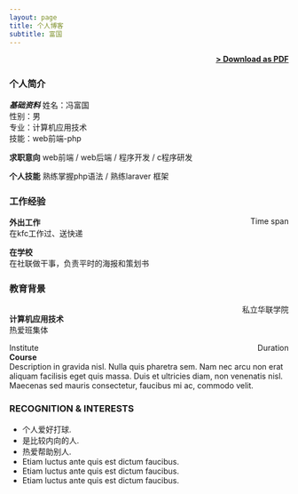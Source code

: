 ```yaml
---
layout: page
title: 个人博客
subtitle: 富国
---
```


<span style="float: right; "><a href="{{ '/assets/resume.pdf' | prepend: site.baseurl }}"><strong>> Download as PDF</strong></a> </span>
<br>

### 个人简介
***基础资料***
姓名：<span>冯富国</span><br>
性别：<span>男</span><br>
专业：<span>计算机应用技术</span><br>
技能：<span>web前端-php</span><br>

**求职意向**
web前端 / web后端 / 程序开发 / c程序研发

**个人技能**
熟练掌握php语法 / 熟练laraver 框架
<br>

### 工作经验
**外出工作**  <span style="float: right; ">Time span</span>  
在kfc工作过、送快递

**在学校** <span style="float: right; "></span>  
在社联做干事，负责平时的海报和策划书  


### 教育背景

<span style="float: right; ">私立华联学院</span>  
**计算机应用技术**  
热爱班集体 
 
Institute <span style="float: right; ">Duration</span>  
**Course**  
Description in gravida nisl. Nulla quis pharetra sem. Nam nec arcu non erat aliquam facilisis eget quis massa. Duis et ultricies diam, non venenatis nisl. Maecenas sed mauris consectetur, faucibus mi ac, commodo velit.  



### RECOGNITION & INTERESTS

- 个人爱好打球.
- 是比较内向的人.
- 热爱帮助别人.
- Etiam luctus ante quis est dictum faucibus.
- Etiam luctus ante quis est dictum faucibus.
- Etiam luctus ante quis est dictum faucibus.